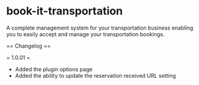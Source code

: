 book-it-transportation
======================

A complete management system for your transportation business enabling you to easily accept and manage your transportation bookings.

== Changelog ==
 
= 1.0.01 =
* Added the plugin options page
* Added the ability to update the reservation received URL setting